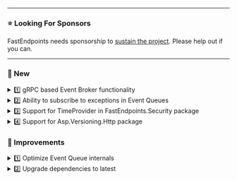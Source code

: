 ﻿
---

### ⭐ Looking For Sponsors
FastEndpoints needs sponsorship to [sustain the project](https://github.com/FastEndpoints/FastEndpoints/issues/449). Please help out if you can.

---

### 📢 New

<details><summary>1️⃣ gRPC based Event Broker functionality</summary>

Please see the documentation [here](https://fast-endpoints.com/docs/remote-procedure-calls#event-broker-mode) for details.

</details>

<details><summary>2️⃣ Ability to subscribe to exceptions in Event Queues</summary>

Please see the documentation [here](https://fast-endpoints.com/docs/remote-procedure-calls#event-queue-error-notifications) for details.

</details>

<details><summary>3️⃣ Support for TimeProvider in FastEndpoints.Security package</summary>

You can now register your own [TimeProvider](https://learn.microsoft.com/en-us/dotnet/api/system.timeprovider) implementation in the IOC container and the `FastEndpoints.Security` package will use that implementation to obtain the current time for token creation. If no `TimeProvider` is registered, the `TimeProvider.System` default implementation is used. There's no need to wait for .NET 8.0 release since the `TimeProvider` abstract class is already in a `netstandard2.0` BCL package on nuget. #458

</details>

<details><summary>4️⃣ Support for Asp.Versioning.Http package</summary>

Please see the documentation [here](https://fast-endpoints.com/docs/api-versioning#asp-versioning-http-package-support-experimental) for details.

</details>

### 🚀 Improvements

<details><summary>1️⃣ Optimize Event Queue internals</summary></details>
<details><summary>2️⃣ Upgrade dependencies to latest</summary></details>

<!-- ### 🪲 Fixes -->

<!-- ### ⚠️ Minor Breaking Changes -->
